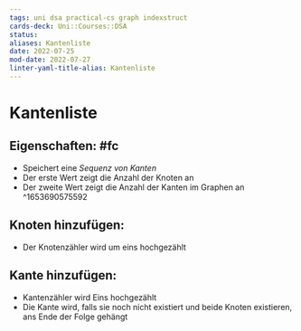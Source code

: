 ```yaml
---
tags: uni dsa practical-cs graph indexstruct
cards-deck: Uni::Courses::DSA
status: 
aliases: Kantenliste
date: 2022-07-25
mod-date: 2022-07-27
linter-yaml-title-alias: Kantenliste
---
```


# Kantenliste

## Eigenschaften: #fc
- Speichert eine *Sequenz von Kanten*
- Der erste Wert zeigt die Anzahl der Knoten an
- Der zweite Wert zeigt die Anzahl der Kanten im Graphen an
^1653690575592

## Knoten hinzufügen:
- Der Knotenzähler wird um eins hochgezählt

## Kante hinzufügen:
- Kantenzähler wird Eins hochgezählt
- Die Kante wird, falls sie noch nicht existiert und beide Knoten existieren, ans Ende der Folge gehängt
